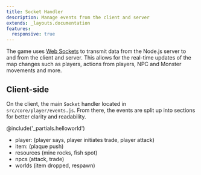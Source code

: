 ```yaml
---
title: Socket Handler
description: Manage events from the client and server
extends: _layouts.documentation
features:
  responsive: true
---
```


The game uses [Web Sockets](https://developer.mozilla.org/en-US/docs/Web/API/WebSocket) to transmit data from the Node.js server to and from the client and server. This allows for the real-time updates of the map changes such as players, actions from players, NPC and Monster movements and more.

## Client-side

On the client, the main `Socket` handler located in `src/core/player/events.js`. From there, the events are split up into sections for better clarity and readability.

@include('_partials.helloworld')

- player: (player says, player initiates trade, player attack)
- item: (plaque push)
- resources (mine rocks, fish spot)
- npcs (attack, trade)
- worlds (item dropped, respawn)